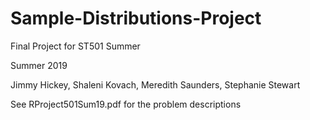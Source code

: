 # Sample-Distributions-Project

Final Project for ST501 Summer

Summer 2019

Jimmy Hickey, Shaleni Kovach, Meredith Saunders, Stephanie Stewart

See RProject501Sum19.pdf for the problem descriptions
